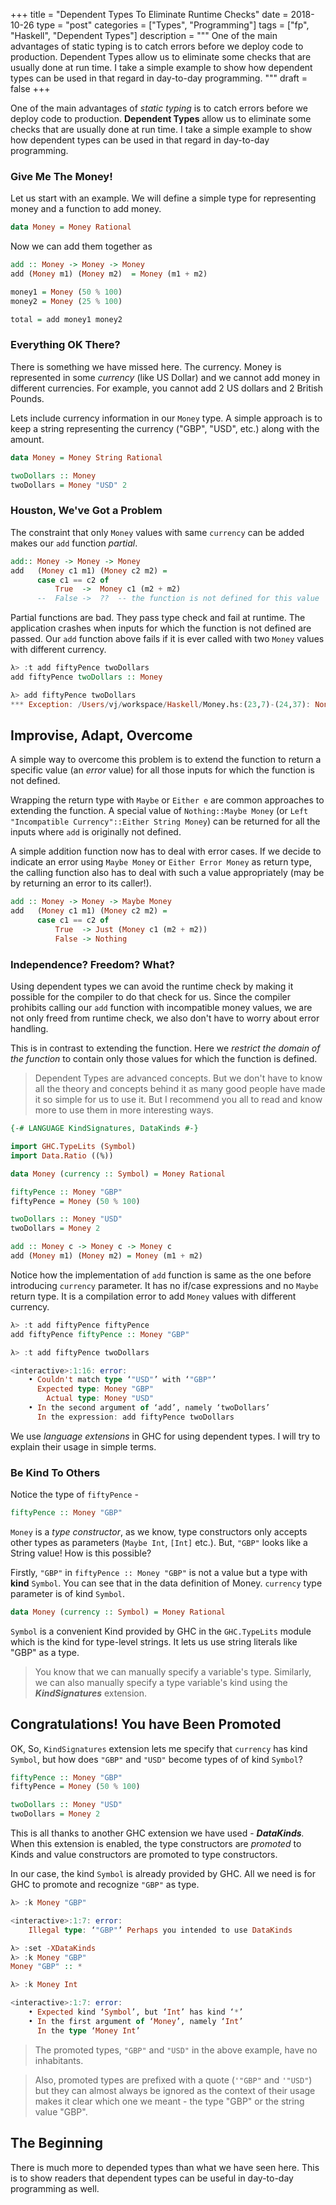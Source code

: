 +++
title       = "Dependent Types To Eliminate Runtime Checks"
date        = 2018-10-26
type        = "post"
categories  = ["Types", "Programming"]
tags        = ["fp", "Haskell", "Dependent Types"]
description = """
One of the main advantages of static typing is to catch errors before we deploy
code to production. Dependent Types allow us to eliminate some checks that are
usually done at run time. I take a simple example to show how dependent types
can be used in that regard in day-to-day programming.
"""
draft       = false
+++

One of the main advantages of _static typing_ is to catch errors before we
deploy code to production. __Dependent Types__ allow us to eliminate some checks
that are usually done at run time. I take a simple example to show how dependent
types can be used in that regard in day-to-day programming.

### Give Me The Money!

Let us start with an example. We will define a simple type for representing
money and a function to add money.

```Haskell
data Money = Money Rational
```

Now we can add them together as 

```Haskell
add :: Money -> Money -> Money
add (Money m1) (Money m2)  = Money (m1 + m2)

money1 = Money (50 % 100)
money2 = Money (25 % 100)

total = add money1 money2
```

### Everything OK There?

There is something we have missed here. The currency. Money is represented in
some _currency_ (like US Dollar) and we cannot add money in different
currencies. For example, you cannot add 2 US dollars and 2 British Pounds.

Lets include currency information in our `Money` type. A simple approach is to
keep a string representing the currency ("GBP", "USD", etc.) along with the
amount.

```Haskell
data Money = Money String Rational

twoDollars :: Money
twoDollars = Money "USD" 2
```

###  Houston, We've Got a Problem
The constraint that only `Money` values with same `currency` can be added makes
our `add` function _partial_.

```Haskell
add:: Money -> Money -> Money
add   (Money c1 m1) (Money c2 m2) =
      case c1 == c2 of
          True  ->  Money c1 (m2 + m2)
      --  False ->  ??  -- the function is not defined for this value 
```

Partial functions are bad. They pass type check and fail at runtime. The
application crashes when inputs for which the function is not defined are
passed. Our `add` function above fails if it is ever called with two `Money`
values with different currency.

```Haskell
λ> :t add fiftyPence twoDollars
add fiftyPence twoDollars :: Money

λ> add fiftyPence twoDollars
*** Exception: /Users/vj/workspace/Haskell/Money.hs:(23,7)-(24,37): Non-exhaustive patterns in case
```

## Improvise, Adapt, Overcome
A simple way to overcome this problem is to extend the function to return a
specific value (an _error_ value) for all those inputs for which the function is
not defined.

Wrapping the return type with `Maybe` or `Either e` are common approaches to
extending the function. A special value of `Nothing::Maybe Money` (or `Left
"Incompatible Currency"::Either String Money`) can be returned for all the
inputs where `add` is originally not defined.

A simple addition function now has to deal with error cases. If we decide to
indicate an error using `Maybe Money` or `Either Error Money` as return type,
the calling function also has to deal with such a value appropriately (may be by
returning an error to its caller!).

```Haskell
add :: Money -> Money -> Maybe Money
add   (Money c1 m1) (Money c2 m2) = 
      case c1 == c2 of
          True  -> Just (Money c1 (m2 + m2))
          False -> Nothing
```

### Independence? Freedom? What?
Using dependent types we can avoid the runtime check by making it possible for
the compiler to do that check for us. Since the compiler prohibits calling our
`add` function with incompatible money values, we are not only freed from
runtime check, we also don't have to worry about error handling.

This is in contrast to extending the function. Here we _restrict the domain of
the function_ to contain only those values for which the function is defined.

> Dependent Types are advanced concepts. But we don't have to know all the
> theory and concepts behind it as many good people have made it so simple for
> us to use it. But I recommend you all to read and know more to use them in
> more interesting ways.

```Haskell
{-# LANGUAGE KindSignatures, DataKinds #-}

import GHC.TypeLits (Symbol)
import Data.Ratio ((%))

data Money (currency :: Symbol) = Money Rational

fiftyPence :: Money "GBP"
fiftyPence = Money (50 % 100)

twoDollars :: Money "USD"
twoDollars = Money 2

add :: Money c -> Money c -> Money c
add (Money m1) (Money m2) = Money (m1 + m2)
```

Notice how the implementation of `add` function is same as the one before
introducing `currency` parameter. It has no if/case expressions and no `Maybe`
return type. It is a compilation error to add `Money` values with different
currency. 

```Haskell
λ> :t add fiftyPence fiftyPence
add fiftyPence fiftyPence :: Money "GBP"

λ> :t add fiftyPence twoDollars

<interactive>:1:16: error:
    • Couldn't match type ‘"USD"’ with ‘"GBP"’
      Expected type: Money "GBP"
        Actual type: Money "USD"
    • In the second argument of ‘add’, namely ‘twoDollars’
      In the expression: add fiftyPence twoDollars
```

We use _language extensions_ in GHC for using dependent types. I will try to
explain their usage in simple terms.

### Be Kind To Others

Notice the type of `fiftyPence` -

```Haskell 
fiftyPence :: Money "GBP"
```

`Money` is a _type constructor_, as we know, type constructors only accepts
other types as parameters (`Maybe Int`, `[Int]` etc.). But, `"GBP"` looks like a
String value! How is this possible? 

Firstly, `"GBP"` in `fiftyPence :: Money "GBP"` is not a value but a type with
__kind__ `Symbol`. You can see that in the data definition of Money. `currency`
type parameter is of kind `Symbol`.

```Haskell
data Money (currency :: Symbol) = Money Rational
```

`Symbol` is a convenient Kind provided by GHC in the `GHC.TypeLits` module which
is the kind for type-level strings. It lets us use string literals like "GBP" as
a type.

>You know that we can manually specify a variable's type. Similarly, we can also
>manually specify a type variable's kind using the *__KindSignatures__*
>extension.

## Congratulations! You have Been Promoted

OK, So, `KindSignatures` extension lets me specify that `currency` has kind
`Symbol`, but how does `"GBP"` and `"USD"` become types of of kind `Symbol`?

```Haskell
fiftyPence :: Money "GBP"
fiftyPence = Money (50 % 100)

twoDollars :: Money "USD"
twoDollars = Money 2
```

This is all thanks to another GHC extension we have used - *__DataKinds__.* When
this extension is enabled, the type constructors are _promoted_ to Kinds and value
constructors are promoted to type constructors.

In our case, the kind `Symbol` is already provided by GHC. All we need is for
GHC to promote and recognize `"GBP"` as type.

```Haskell
λ> :k Money "GBP"

<interactive>:1:7: error:
    Illegal type: ‘"GBP"’ Perhaps you intended to use DataKinds

λ> :set -XDataKinds
λ> :k Money "GBP"
Money "GBP" :: *

λ> :k Money Int

<interactive>:1:7: error:
    • Expected kind ‘Symbol’, but ‘Int’ has kind ‘*’
    • In the first argument of ‘Money’, namely ‘Int’
      In the type ‘Money Int’
```

> The promoted types, `"GBP"` and `"USD"` in the above example, have no
> inhabitants.

>Also, promoted types are prefixed with a quote (`'"GBP"` and `'"USD"`) but they
>can almost always be ignored as the context of their usage makes it clear which
>one we meant - the type "GBP" or the string value "GBP".

## The Beginning
There is much more to depended types than what we have seen here. This is to
show readers that dependent types can be useful in day-to-day programming as
well.
